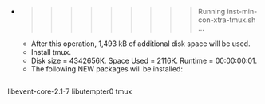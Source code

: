 * >>>>>>>>> Running inst-min-con-xtra-tmux.sh ...
  * After this operation, 1,493 kB of additional disk space will be used.
  * Install tmux.
  * Disk size = 4342656K. Space Used = 2116K. Runtime = 00:00:00:01.
  * The following NEW packages will be installed:
  ```bash
libevent-core-2.1-7 libutempter0 tmux
  ```
